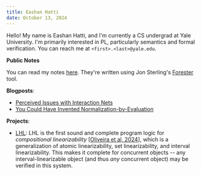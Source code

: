 ```yaml
---
title: Eashan Hatti
date: October 13, 2024
---
```


Hello! My name is Eashan Hatti, and I'm currently a CS undergrad at Yale University. I'm primarily interested in PL, particularly semantics and formal verification. You can reach me at `<first>.<last>@yale.edu`.

**Public Notes**

You can read my notes [here](forest/output/index.xml). They're written using Jon Sterling's [Forester](https://sr.ht/~jonsterling/forester/) tool.

**Blogposts**:

- [Perceived Issues with Interaction Nets](blog/inets-issues.html)
- [You Could Have Invented Normalization-by-Evaluation](blog/nbe.html)

**Projects**:

- [LHL](https://github.com/ehatti/LHL): LHL is the first sound and complete program logic for _compositional linearizability_ [[Oliveira et al, 2024](https://flint.cs.yale.edu/flint/publications/ctlinear-jacm.pdf)], which is a generalization of atomic linearizability, set linearizability, and interval linearizability. This makes it complete for concurrent objects -- any interval-linearizable object (and thus _any_ concurrent object) may be verified in this system.